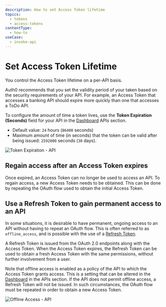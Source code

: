 ```yaml
---
description: How to set Access Token lifetime
topics:
  - tokens
  - access-tokens
contentType:
  - how-to
useCase:
  - invoke-api
---
```


# Set Access Token Lifetime

You control the Access Token lifetime on a per-API basis.

Auth0 recommends that you set the validity period of your taken based on the security requirements of your API. For example, an Access Token that accesses a banking API should expire more quickly than one that accesses a ToDo API.

To configure the amount of time a token lives, use the **Token Expiration (Seconds)** field for your API in the [Dashboard](${manage_url}/#/apis) APIs section. 
* Default value: `24` hours (`86400` seconds)
* Maximum amount of time (in seconds) that the token can be valid after being issued: `2592000` seconds (`30` days).

![Token Expiration - API](/media/articles/tokens/tokens-expiration-api.png)

## Regain access after an Access Token expires
Once expired, an Access Token can no longer be used to access an API. To regain access, a new Access Token needs to be obtained. This can be done by repeating the OAuth flow used to obtain the initial Access Token.

## Use a Refresh Token to gain permanent access to an API
In some situations, it is desirable to have permanent, ongoing access to an API without having to repeat an OAuth flow. This is often referred to as `offline_access`, and is possible with the use of a [Refresh Token](/tokens/refresh-token).

A Refresh Token is issued from the OAuth 2.0 endpoints along with the Access Token. When the Access Token expires, the Refresh Token can be used to obtain a fresh Access Token with the same permissions, without further involvement from a user. 

Note that offline access is enabled as a policy of the API to which the Access Token grants access. This is a setting that can be altered in the [Dashboard](${manage_url}/#/apis) in the APIs section. If the API does not permit offline access, a Refresh Token will not be issued. In such circumstances, the OAuth flow must be repeated in order to obtain a new Access Token.

![Offline Access - API](/media/articles/tokens/tokens-offlineaccess-api.png)
